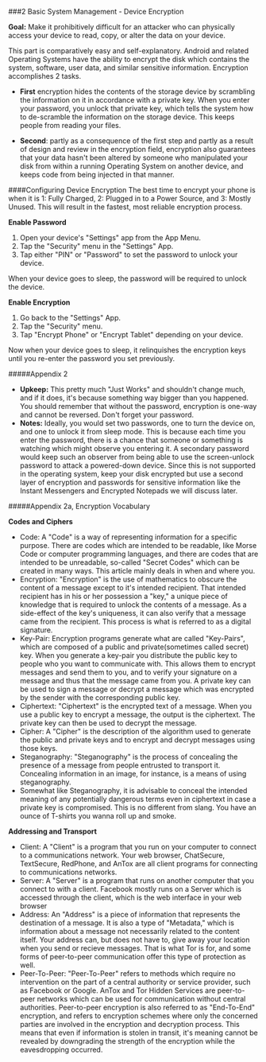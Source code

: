 ###2 Basic System Management - Device Encryption

**Goal:** Make it prohibitively difficult for an attacker who can physically
access your device to read, copy, or alter the data on your device.

This part is comparatively easy and self-explanatory. Android and related
Operating Systems have the ability to encrypt the disk which contains the
system, software, user data, and similar sensitive information. Encryption
accomplishes 2 tasks.

  * **First** encryption hides the contents of the storage device by scrambling
the information on it in accordance with a private key. When you enter your
password, you unlock that private key, which tells the system how to de-scramble
the information on the storage device. This keeps people from reading your
files.

  * **Second**: partly as a consequence of the first step and partly as a result
of design and review in the encryption field, encryption also guarantees that
your data hasn't been altered by someone who manipulated your disk from within
a running Operating System on another device, and keeps code from being injected
in that manner.

####Configuring Device Encryption
The best time to encrypt your phone is when it is 1: Fully Charged, 2: Plugged
in to a Power Source, and 3: Mostly Unused. This will result in the fastest,
most reliable encryption process.

**Enable Password**

  1. Open your device's "Settings" app from the App Menu.
  2. Tap the "Security" menu in the "Settings" App.
  3. Tap either "PIN" or "Password" to set the password to unlock your device.

When your device goes to sleep, the password will be required to unlock the
device.

**Enable Encryption**

  1. Go back to the "Settings" App.
  2. Tap the "Security" menu.
  3. Tap "Encrypt Phone" or "Encrypt Tablet" depending on your device.

Now when your device goes to sleep, it relinquishes the encryption keys until
you re-enter the password you set previously.

#####Appendix 2
  * **Upkeep:** This pretty much "Just Works" and shouldn't change much, and if
it does, it's because something way bigger than you happened. You should
remember that without the password, encryption is one-way and cannot be
reversed. Don't forget your password.
  * **Notes:** Ideally, you would set two passwords, one to turn the device on,
and one to unlock it from sleep mode. This is because each time you enter the
password, there is a chance that someone or something is watching which might
observe you entering it. A secondary password would keep such an observer from
being able to use the screen-unlock password to attack a powered-down device.
Since this is not supported in the operating system, keep your disk encrypted
but use a second layer of encryption and passwords for sensitive information
like the Instant Messengers and Encrypted Notepads we will discuss later.

#####Appendix 2a, Encryption Vocabulary

**Codes and Ciphers**

  * Code: A "Code" is a way of representing information for a specific purpose.
There are codes which are intended to be readable, like Morse Code or computer
programming languages, and there are codes that are intended to be unreadable,
so-called "Secret Codes" which can be created in many ways. This article mainly
deals in when and where you.
  * Encryption: "Encryption" is the use of mathematics to obscure the content of
a message except to it's intended recipient. That intended recipient has in his
or her possession a "key," a unique piece of knowledge that is required to
unlock the contents of a message. As a side-effect of the key's uniqueness, it
can also verify that a message came from the recipient. This process is what is
referred to as a digital signature.
  * Key-Pair: Encryption programs generate what are called "Key-Pairs", which are
composed of a public and private(sometimes called secret) key. When you generate
a key-pair you distribute the public key to people who you want to communicate
with. This allows them to encrypt messages and send them to you, and to verify
your signature on a message and thus that the message came from you. A private
key can be used to sign a message or decrypt a message which was encrypted by
the sender with the corresponding public key.
  * Ciphertext: "Ciphertext" is the encrypted text of a message. When you use a
public key to encrypt a message, the output is the ciphertext. The private key
can then be used to decrypt the message.
  * Cipher: A "Cipher" is the description of the algorithm used to generate the
public and private keys and to encrypt and decrypt messages using those keys.
  * Steganography: "Steganography" is the process of concealing the presence of
a message from people entrusted to transport it. Concealing information in an
image, for instance, is a means of using steganography.
  * Somewhat like Steganography, it is advisable to conceal the intended meaning
of any potentially dangerous terms even in ciphertext in case a private key is
compromised. This is no different from slang. You have an ounce of T-shirts you
wanna roll up and smoke.

**Addressing and Transport**

  * Client: A "Client" is a program that you run on your computer to connect to
a communications network. Your web browser, ChatSecure, TextSecure, RedPhone,
and AnTox are all client programs for connecting to communications networks.
  * Server: A "Server" is a program that runs on another computer that you
connect to with a client. Facebook mostly runs on a Server which is accessed
through the client, which is the web interface in your web browser
  * Address: An "Address" is a piece of information that represents the
destination of a message. It is also a type of "Metadata," which is information
about a message not necessarily related to the content itself. Your address can,
but does not have to, give away your location when you send or recieve messages.
That is what Tor is for, and some forms of peer-to-peer communication offer
this type of protection as well.
  * Peer-To-Peer: "Peer-To-Peer" refers to methods which require no intervention
on the part of a central authority or service provider, such as Facebook or
Google. AnTox and Tor Hidden Services are peer-to-peer networks which can be 
used for communication without central authorities. Peer-to-peer encryption is
also referred to as "End-To-End" encryption, and refers to encryption schemes
where only the concerned parties are involved in the encryption and decryption
process. This means that even if information is stolen in transit, it's meaning
cannot be revealed by downgrading the strength of the encryption while the
eavesdropping occurred.
